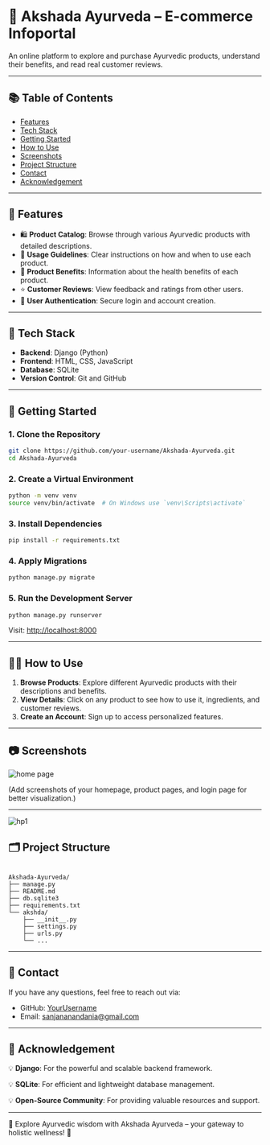 
# 📘 Akshada Ayurveda – E-commerce Infoportal

An online platform to explore and purchase Ayurvedic products, understand their benefits, and read real customer reviews.

---

## 📚 Table of Contents

- [Features](#-features)
- [Tech Stack](#-tech-stack)
- [Getting Started](#-getting-started)
- [How to Use](#-how-to-use)
- [Screenshots](#-screenshots)
- [Project Structure](#️-project-structure)
- [Contact](#-contact)
- [Acknowledgement](#-acknowledgement)

---

## 📌 Features

- 🛍️ **Product Catalog**: Browse through various Ayurvedic products with detailed descriptions.
- 📖 **Usage Guidelines**: Clear instructions on how and when to use each product.
- 🌿 **Product Benefits**: Information about the health benefits of each product.
- ⭐ **Customer Reviews**: View feedback and ratings from other users.
- 🔐 **User Authentication**: Secure login and account creation.

---

## 🧰 Tech Stack

- **Backend**: Django (Python)
- **Frontend**: HTML, CSS, JavaScript
- **Database**: SQLite
- **Version Control**: Git and GitHub

---

## 🚀 Getting Started

### 1. Clone the Repository

```bash
git clone https://github.com/your-username/Akshada-Ayurveda.git
cd Akshada-Ayurveda
```

### 2. Create a Virtual Environment

```bash
python -m venv venv
source venv/bin/activate  # On Windows use `venv\Scripts\activate`
```

### 3. Install Dependencies

```bash
pip install -r requirements.txt
```

### 4. Apply Migrations

```bash
python manage.py migrate
```

### 5. Run the Development Server

```bash
python manage.py runserver
```

Visit: [http://localhost:8000](http://localhost:8000)

---

## 🧑‍💻 How to Use

1. **Browse Products**: Explore different Ayurvedic products with their descriptions and benefits.
2. **View Details**: Click on any product to see how to use it, ingredients, and customer reviews.
3. **Create an Account**: Sign up to access personalized features.

---

## 📷 Screenshots
![home page](https://github.com/user-attachments/assets/da58d6a5-9aec-40ff-9b1f-354b3a3d4c92)

(Add screenshots of your homepage, product pages, and login page for better visualization.)

---
![hp1](https://github.com/user-attachments/assets/f6300327-e8f7-40d2-9519-7d4b892ea136)

## 🗂️ Project Structure

```![hp2](https://github.com/user-attachments/assets/c20d19c9-4c1a-4dca-bf40-eda1e0199598)

Akshada-Ayurveda/
├── manage.py
├── README.md
├── db.sqlite3
├── requirements.txt
└── akshda/
    ├── __init__.py
    ├── settings.py
    ├── urls.py
    └── ...
```

---

## 📧 Contact

If you have any questions, feel free to reach out via:

- GitHub: [YourUsername](https://github.com/your-username)
- Email: [sanjananandania@gmail.com](mailto\:sanjananandania@gmail.com)

---

## 🙏 Acknowledgement

💡 **Django**: For the powerful and scalable backend framework.

💡 **SQLite**: For efficient and lightweight database management.

💡 **Open-Source Community**: For providing valuable resources and support.

---

🚀 Explore Ayurvedic wisdom with Akshada Ayurveda – your gateway to holistic wellness! 🌿


